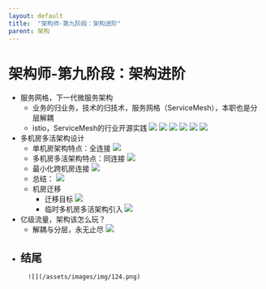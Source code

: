 ```yaml
---
layout: default
title:  "架构师-第九阶段：架构进阶"
parent: 架构
---
```


# 架构师-第九阶段：架构进阶
- 服务网格，下一代微服务架构
	- 业务的归业务，技术的归技术，服务网格（ServiceMesh），本职也是分层解耦
	- istio，ServiceMesh的行业开源实践
	![](/assets/images/img/111.png)
	![](/assets/images/img/112.png)
	![](/assets/images/img/113.png)
	![](/assets/images/img/114.png)
	![](/assets/images/img/115.png)
	![](/assets/images/img/116.png)
- 多机房多活架构设计
	- 单机房架构特点：全连接
		![](/assets/images/img/117.png)
	- 多机房多活架构特点：同连接
		![](/assets/images/img/118.png)
	- 最小化跨机房连接
		![](/assets/images/img/119.png)
	- 总结：
		![](/assets/images/img/120.png)
	- 机房迁移
		- 迁移目标
			![](/assets/images/img/121.png)
		- 临时多机房多活架构引入
		![](/assets/images/img/122.png)
- 亿级流量，架构该怎么玩？
	- 解耦与分层，永无止尽
		![](/assets/images/img/123.png)
- 结尾
	- 
		![](/assets/images/img/124.png)




